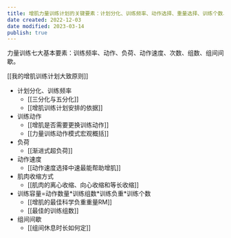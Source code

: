 ```yaml
---
title: 增肌力量训练计划的关键要素：计划分化、训练频率、动作选择、重量选择、训练个数、训练组数、组间间隔、肌肉收缩方式、动作速度
date created: 2022-12-03
date modified: 2023-03-14
publish: true
---
```


力量训练七大基本要素：训练频率、动作、负荷、动作速度、次数、组数、组间间歇。

[[我的增肌训练计划大致原则]]

- 计划分化、训练频率
	- [[三分化与五分化]]
	- [[增肌训练计划安排的依据]]
- 训练动作
	- [[增肌是否需要更换训练动作]]
	- [[力量训练动作模式宏观概括]]
- 负荷
	- [[渐进式超负荷]]
- 动作速度
	- [[动作速度选择中速最能帮助增肌]]
- 肌肉收缩方式
	- [[肌肉的离心收缩、向心收缩和等长收缩]]
- 训练容量=动作数量\*训练组数\*训练负重\*训练个数
	- [[增肌的最佳科学负重重量RM]]
	- [[最佳的训练组数]]
- 组间间歇
	- [[组间休息时长如何定]]